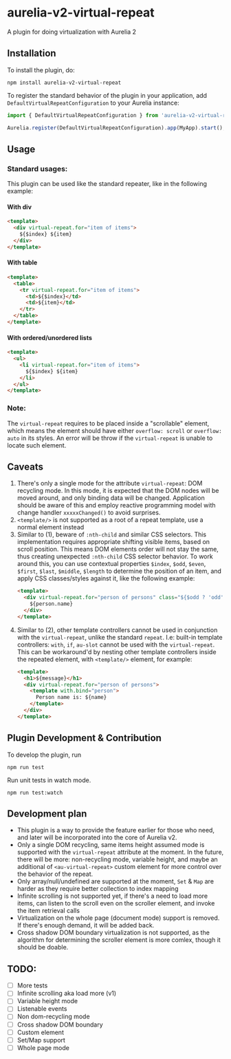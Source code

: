 # aurelia-v2-virtual-repeat

A plugin for doing virtualization with Aurelia 2

## Installation

To install the plugin, do:
```
npm install aurelia-v2-virtual-repeat
```

To register the standard behavior of the plugin in your application, add `DefaultVirtualRepeatConfiguration` to your Aurelia instance:

```ts
import { DefaultVirtualRepeatConfiguration } from 'aurelia-v2-virtual-repeat';

Aurelia.register(DefaultVirtualRepeatConfiguration).app(MyApp).start();
```

## Usage

### Standard usages:

This plugin can be used like the standard repeater, like in the following example:

#### With div
```html
<template>
  <div virtual-repeat.for="item of items">
    ${$index} ${item}
  </div>
</template>
```

#### With table
```html
<template>
  <table>
    <tr virtual-repeat.for="item of items">
      <td>${$index}</td>
      <td>${item}</td>
    </tr>
  </table>
</template>
```

#### With ordered/unordered lists
```html
<template>
  <ul>
    <li virtual-repeat.for="item of items">
      ${$index} ${item}
    </li>
  </ul>
</template>
```

### Note:

The `virtual-repeat` requires to be placed inside a "scrollable" element, which means the element should have either `overflow: scroll` or `overflow: auto` in its styles. An error will be throw if the `virtual-repeat` is unable to locate such element.

## Caveats

1. There's only a single mode for the attribute `virtual-repeat`: DOM recycling mode. In this mode, it is expected that the DOM nodes will be moved around, and only binding data will be changed. Application should be aware of this and employ reactive programming model with change handler `xxxxxChanged()` to avoid surprises.
2. `<template/>` is not supported as a root of a repeat template, use a normal element instead
3. Similar to (1), beware of `:nth-child` and similar CSS selectors. This implementation requires appropriate shifting visible items, based on scroll position. This means DOM elements order will not stay the same, thus creating unexpected `:nth-child` CSS selector behavior. To work around this, you can use contextual properties `$index`, `$odd`, `$even`, `$first`, `$last`, `$middle`, `$length` to determine the position of an item, and apply CSS classes/styles against it, like the following example:
    ```html
    <template>
      <div virtual-repeat.for="person of persons" class="${$odd ? 'odd' : 'even'}-row">
        ${person.name}
      </div>
    </template>
    ```
4. Similar to (2), other template controllers cannot be used in conjunction with the `virtual-repeat`, unlike the standard `repeat`. I.e: built-in template controllers: `with`, `if`, `au-slot` cannot be used with the `virtual-repeat`. This can be workaround'd by nesting other template controllers inside the repeated element, with `<template/>` element, for example:
    ```html
    <template>
      <h1>${message}</h1>
      <div virtual-repeat.for="person of persons">
        <template with.bind="person">
          Person name is: ${name}
        </template>
      </div>
    </template>
    ```

## Plugin Development & Contribution

To develop the plugin, run

```
npm run test
```

Run unit tests in watch mode.

```
npm run test:watch
```

## Development plan

- This plugin is a way to provide the feature earlier for those who need, and later will be incorporated into the core of Aurelia v2.
- Only a single DOM recycling, same items height assumed mode is supported with the `virtual-repeat` attribute at the moment. In the future, there will be more: non-recycling mode, variable height, and maybe an additional of `<au-virtual-repeat>` custom element for more control over the behavior of the repeat.
- Only array/null/undefined are supported at the moment, `Set` & `Map` are harder as they require better collection to index mapping
- Infinite scrolling is not supported yet, if there's a need to load more items, can listen to the scroll even on the scroller element, and invoke the item retrieval calls
- Virtualization on the whole page (document mode) support is removed. If there's enough demand, it will be added back.
- Cross shadow DOM boundary virtualization is not supported, as the algorithm for determining the scroller element is more comlex, though it should be doable.

## TODO:

- [ ] More tests
- [ ] Infinite scrolling aka load more (v1)
- [ ] Variable height mode
- [ ] Listenable events
- [ ] Non dom-recycling mode
- [ ] Cross shadow DOM boundary
- [ ] Custom element
- [ ] Set/Map support
- [ ] Whole page mode
